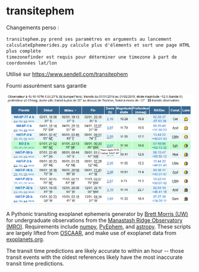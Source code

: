 transitephem
============

Changements perso :
```
transitephem.py prend ses paramètres en arguments au lancement
calculateEphemerides.py calcule plus d'éléments et sort une page HTML plus complète
timezonefinder est requis pour déterminer une timezone à part de coordonnées lat/lon
```

Utilisé sur https://www.sendell.com/transitephem

Fourni assurément sans garantie

![Screenshot](transitephem.png)


A Pythonic transiting exoplanet ephemeris generator by [Brett Morris (UW)](http://staff.washington.edu/bmmorris/) for undergraduate observations from the [Manastash Ridge Observatory (MRO)](http://www.astro.washington.edu/users/laws/MRO/home.page/). Requirements include [numpy](http://www.numpy.org/), [PyEphem](http://rhodesmill.org/pyephem/), and [astropy](http://www.astropy.org/). These scripts are largely lifted from [OSCAAR](http://oscaar.github.io/OSCAAR/), and make use of exoplanet data from [exoplanets.org](http://exoplanets.org/). 

The transit time predictions are likely accurate to within an hour -- those transit events with the oldest references likely have the most inaccurate transit time predictions.
